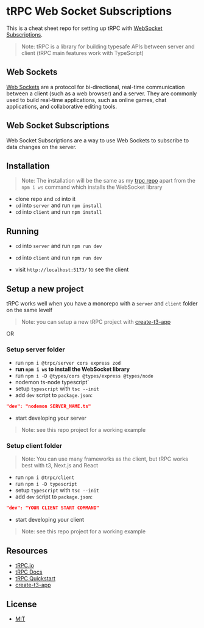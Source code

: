 # tRPC Web Socket Subscriptions

This is a cheat sheet repo for setting up tRPC with [WebSocket Subscriptions](https://trpc.io/docs/subscriptions).

> Note: tRPC is a library for building typesafe APIs between server and client (tRPC main features work with TypeScript)

## Web Sockets

[Web Sockets](https://developer.mozilla.org/en-US/docs/Web/API/WebSockets_API) are a protocol for bi-directional, real-time communication between a client (such as a web browser) and a server. They are commonly used to build real-time applications, such as online games, chat applications, and collaborative editing tools.

## Web Socket Subscriptions

Web Socket Subscriptions are a way to use Web Sockets to subscribe to data changes on the server.

## Installation

> Note: The installation will be the same as my [trpc repo](https://github.com/emanuelefavero/trpc) apart from the `npm i ws` command which installs the WebSocket library

- clone repo and `cd` into it
- `cd` into `server` and run `npm install`
- `cd` into `client` and run `npm install`

## Running

- `cd` into `server` and run `npm run dev`
- `cd` into `client` and run `npm run dev`

- visit `http://localhost:5173/` to see the client

## Setup a new project

tRPC works well when you have a monorepo with a `server` and `client` folder on the same levelf

> Note: you can setup a new tRPC project with [create-t3-app](https://create.t3.gg/)

OR

### Setup server folder

- run `npm i @trpc/server cors express zod`
- **run `npm i ws` to install the WebSocket library**
- run `npm i -D @types/cors @types/express @types/node`
- nodemon ts-node typescript`
- setup `typescript` with `tsc --init`
- add `dev` script to `package.json`:

```json
"dev": "nodemon SERVER_NAME.ts"
```

- start developing your server

> Note: see this repo project for a working example

### Setup client folder

> Note: You can use many frameworks as the client, but tRPC works best with t3, Next.js and React

- run `npm i @trpc/client`
- run `npm i -D typescript`
- setup `typescript` with `tsc --init`
- add `dev` script to `package.json`:

```json
"dev": "YOUR CLIENT START COMMAND"
```

- start developing your client

> Note: see this repo project for a working example

## Resources

- [tRPC.io](https://trpc.io/)
- [tRPC Docs](https://trpc.io/docs)
- [tRPC Quickstart](https://trpc.io/docs/quickstart)
- [create-t3-app](https://create.t3.gg/)

## License

- [MIT](LICENSE.md)
